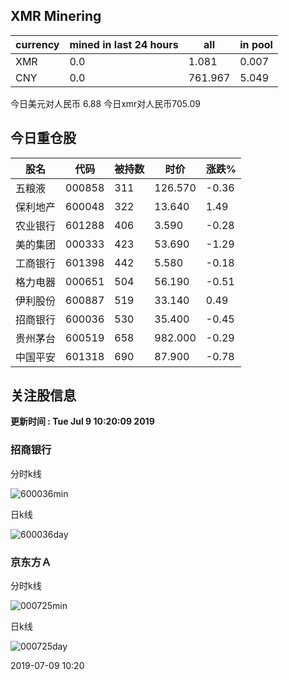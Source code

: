 ## XMR Minering

|currency|mined in last 24 hours|all|in pool|
|---|---|---|---|
|XMR|0.0|1.081|0.007|
|CNY|0.0|761.967|5.049|

今日美元对人民币 6.88	今日xmr对人民币705.09


## 今日重仓股 

|股名|代码|被持数|时价|涨跌%|
|---|---|---|---|---|
|五粮液|000858|311|126.570|-0.36|
|保利地产|600048|322|13.640|1.49|
|农业银行|601288|406|3.590|-0.28|
|美的集团|000333|423|53.690|-1.29|
|工商银行|601398|442|5.580|-0.18|
|格力电器|000651|504|56.190|-0.51|
|伊利股份|600887|519|33.140|0.49|
|招商银行|600036|530|35.400|-0.45|
|贵州茅台|600519|658|982.000|-0.29|
|中国平安|601318|690|87.900|-0.78|

## 关注股信息
**更新时间 : Tue Jul  9 10:20:09 2019**
### 招商银行 
分时k线

![600036min](http://image.sinajs.cn/newchart/min/n/sh600036.gif)

日k线

![600036day](http://image.sinajs.cn/newchart/daily/n/sh600036.gif)

### 京东方Ａ 
分时k线

![000725min](http://image.sinajs.cn/newchart/min/n/sz000725.gif)

日k线

![000725day](http://image.sinajs.cn/newchart/daily/n/sz000725.gif)

2019-07-09 10:20